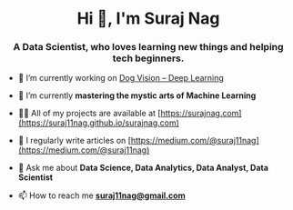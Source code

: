
<h1 align="center">Hi 👋, I'm Suraj Nag</h1>
<h3 align="center">A Data Scientist, who loves learning new things and helping tech beginners.</h3>

- 🔭 I’m currently working on [Dog Vision – Deep Learning](https://github.com/Suraj11nag/dog-vision-deep-learning-project)

- 🌱 I’m currently **mastering the mystic arts of Machine Learning**

- 👨‍💻 All of my projects are available at [https://surajnag.com](https://suraj11nag.github.io/surajnag.com)

- 📝 I regularly write articles on [https://medium.com/@suraj11nag](https://medium.com/@suraj11nag)

- 💬 Ask me about **Data Science, Data Analytics, Data Analyst, Data Scientist**

- 📫 How to reach me **suraj11nag@gmail.com**
